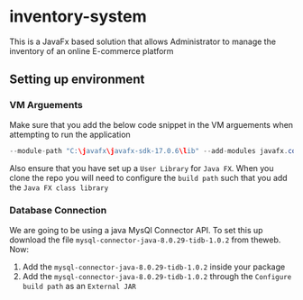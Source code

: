 # inventory-system
This is a JavaFx based solution that allows Administrator to manage the inventory of an online E-commerce platform



## Setting up environment

### VM Arguements
Make sure that you add the below code snippet in the VM arguements when attempting to run the application

``` java
--module-path "C:\javafx\javafx-sdk-17.0.6\lib" --add-modules javafx.controls,javafx.fxml
```

Also ensure that you have set up a `User Library` for `Java FX`. When you clone the repo you will need to configure the `build path` such that you add the `Java FX class library`

### Database Connection

We are going to be using a java MysQl Connector API. To set this up download the file `mysql-connector-java-8.0.29-tidb-1.0.2` from theweb. Now:

1. Add the `mysql-connector-java-8.0.29-tidb-1.0.2` inside your package
1. Add the `mysql-connector-java-8.0.29-tidb-1.0.2` through the `Configure build path` as an `External JAR`


